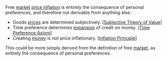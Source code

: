 Free [market](Glossary#market) [price inflation](https://en.m.wikipedia.org/wiki/Inflation) is entirely the consequence of personal preferences, and therefore not derivable from anything else.

* Goods [prices](Glossary#price) are determined subjectively. [[Subjective Theory of Value](https://en.m.wikipedia.org/wiki/Subjective_theory_of_value)]
* Time preference determines [expansion](Credit-Expansion-Fallacy) of credit on money. [[Time Preference Axiom](Time-Preference-Fallacy)]
* Creating [money](Money-Taxonomy) is not price inflationary. [[Inflation Principle](Inflation-Principle)]

This could be more simply derived from the definition of free [market](Glossary#market), as entirely the consequence of personal preferences.